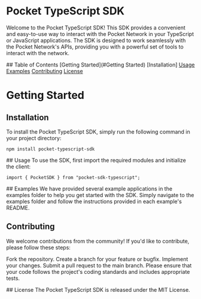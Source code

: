 # Pocket TypeScript SDK
Welcome to the Pocket TypeScript SDK! This SDK provides a convenient and easy-to-use way to interact with the Pocket Network in your TypeScript or JavaScript applications. The SDK is designed to work seamlessly with the Pocket Network's APIs, providing you with a powerful set of tools to interact with the network.

## Table of Contents
[Getting Started](#Getting Started)
[Installation]
[Usage](#Usage)
[Examples](#Example)
[Contributing](#Contributing)
[License](#License)

# Getting Started
## Installation
To install the Pocket TypeScript SDK, simply run the following command in your project directory:

```
npm install pocket-typescript-sdk
```

## Usage
To use the SDK, first import the required modules and initialize the client:

```
import { PocketSDK } from "pocket-sdk-typescript";
```
## Examples
We have provided several example applications in the examples folder to help you get started with the SDK. Simply navigate to the examples folder and follow the instructions provided in each example's README.

## Contributing
We welcome contributions from the community! If you'd like to contribute, please follow these steps:

Fork the repository.
Create a branch for your feature or bugfix.
Implement your changes.
Submit a pull request to the main branch.
Please ensure that your code follows the project's coding standards and includes appropriate tests.

## License
The Pocket TypeScript SDK is released under the MIT License.
